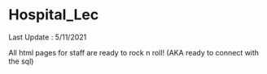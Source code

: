 # Hospital_Lec

Last Update : 5/11/2021 

All html pages for staff are ready to rock n roll!
(AKA ready to connect with the sql)

